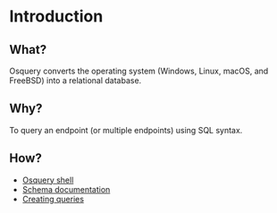 # Introduction

## What?

Osquery converts the operating system (Windows, Linux, macOS, and FreeBSD) into a relational database.

## Why?

To query an endpoint (or multiple endpoints) using SQL syntax.

## How?

* [Osquery shell](shell.md)
* [Schema documentation](schemas.md)
* [Creating queries](queries.md)

